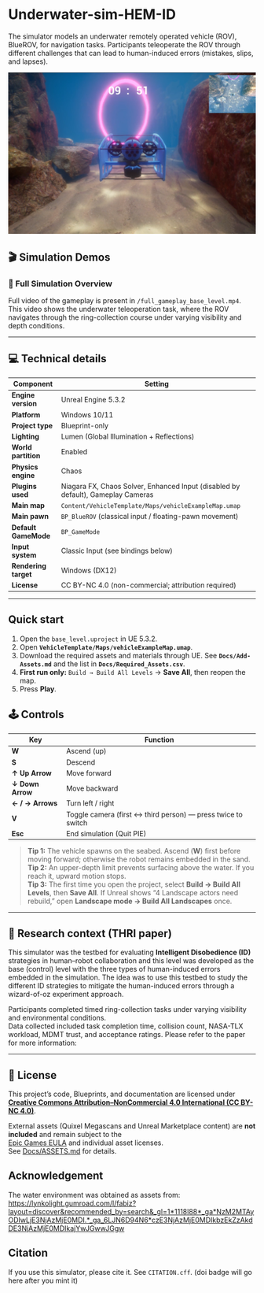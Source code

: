 # Underwater-sim-HEM-ID
The simulator models an underwater remotely operated vehicle (ROV), BlueROV, for navigation tasks.   Participants teleoperate the ROV through different challenges that can lead to human-induced errors (mistakes, slips, and lapses).

![Demo preview](./thumbnail.png)

## 🎬 Simulation Demos

### 🐠 Full Simulation Overview

Full video of the gameplay is present in `/full_gameplay_base_level.mp4`. This video shows the underwater teleoperation task, where the ROV navigates through the ring-collection course under varying visibility and depth conditions.

---

## 💻 Technical details

| Component | Setting |
|------------|----------|
| **Engine version** | Unreal Engine 5.3.2 |
| **Platform** | Windows 10/11 |
| **Project type** | Blueprint-only |
| **Lighting** | Lumen (Global Illumination + Reflections) |
| **World partition** | Enabled |
| **Physics engine** | Chaos |
| **Plugins used** | Niagara FX, Chaos Solver, Enhanced Input (disabled by default), Gameplay Cameras |
| **Main map** | `Content/VehicleTemplate/Maps/vehicleExampleMap.umap` |
| **Main pawn** | `BP_BlueROV` (classical input / floating-pawn movement) |
| **Default GameMode** | `BP_GameMode` |
| **Input system** | Classic Input (see bindings below) |
| **Rendering target** | Windows (DX12) |
| **License** | CC BY-NC 4.0 (non-commercial; attribution required) |

---

## Quick start
1. Open the `base_level.uproject` in UE 5.3.2.
2. Open **`VehicleTemplate/Maps/vehicleExampleMap.umap`**.
3. Download the required assets and materials through UE. See **`Docs/Add-Assets.md`** and the list in **`Docs/Required_Assets.csv`**.
4. **First run only:** `Build → Build All Levels` → **Save All**, then reopen the map.
5. Press **Play**.


## 🕹️ Controls

| Key | Function |
|-----|-----------|
| **W** | Ascend (up) |
| **S** | Descend |
| **↑ Up Arrow** | Move forward |
| **↓ Down Arrow** | Move backward |
| **← / → Arrows** | Turn left / right |
| **V** | Toggle camera (first ↔ third person) — press twice to switch |
| **Esc** | End simulation (Quit PIE) |

> **Tip 1:** The vehicle spawns on the seabed. Ascend (**W**) first before moving forward; otherwise the robot remains embedded in the sand.  
> **Tip 2:** An upper-depth limit prevents surfacing above the water. If you reach it, upward motion stops.  
> **Tip 3:** The first time you open the project, select **Build → Build All Levels**, then **Save All**. If Unreal shows “4 Landscape actors need rebuild,” open **Landscape mode → Build All Landscapes** once.

---

## 🧠 Research context (THRI paper)

This simulator was the testbed for evaluating **Intelligent Disobedience (ID)** strategies in human–robot collaboration and this level was developed as the base (control) level with the three types of human-induced errors embedded in the simulation. The idea was to use this testbed to study the different ID strategies to mitigate the human-induced errors through a wizard-of-oz experiment approach.

Participants completed timed ring-collection tasks under varying visibility and environmental conditions.  
Data collected included task completion time, collision count, NASA-TLX workload, MDMT trust, and acceptance ratings. Please refer to the paper for more information: 

---

## 🪪 License

This project’s code, Blueprints, and documentation are licensed under  
**[Creative Commons Attribution–NonCommercial 4.0 International (CC BY-NC 4.0)](https://creativecommons.org/licenses/by-nc/4.0/)**.

External assets (Quixel Megascans and Unreal Marketplace content) are **not included** and remain subject to the  
[Epic Games EULA](https://www.epicgames.com/site/en-US/eula) and individual asset licenses.  
See [Docs/ASSETS.md](Docs/ASSETS.md) for details.

## Acknowledgement

The water environment was obtained as assets from: https://lynkolight.gumroad.com/l/fabiz?layout=discover&recommended_by=search&_gl=1*1118l88*_ga*NzM2MTAyODIwLjE3NjAzMjE0MDI.*_ga_6LJN6D94N6*czE3NjAzMjE0MDIkbzEkZzAkdDE3NjAzMjE0MDIkajYwJGwwJGgw


## Citation
If you use this simulator, please cite it. See `CITATION.cff`.
(doi badge will go here after you mint it)
